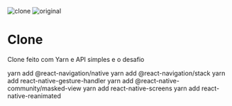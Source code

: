 ![clone](https://user-images.githubusercontent.com/77245024/145662511-e38a1ea8-b78b-4260-adc0-3553cf21297d.jpeg)
![original](https://user-images.githubusercontent.com/77245024/145662519-84021046-6373-4037-a8a7-aabe93d04a20.jpeg)
# Clone
Clone feito com Yarn e API simples e o desafio

yarn add @react-navigation/native
yarn add @react-navigation/stack
yarn add react-native-gesture-handler
yarn add @react-native-community/masked-view
yarn add react-native-screens
yarn add react-native-reanimated
